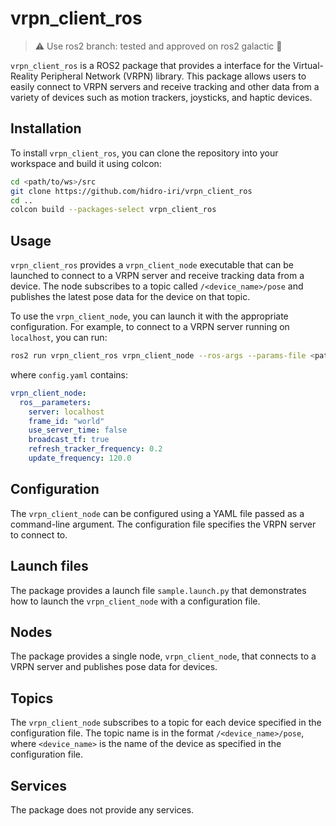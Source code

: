 # vrpn_client_ros

> :warning: Use ros2 branch: tested and approved on ros2 galactic :stars:

`vrpn_client_ros` is a ROS2 package that provides a interface for the Virtual-Reality Peripheral Network (VRPN) library. This package allows users to easily connect to VRPN servers and receive tracking and other data from a variety of devices such as motion trackers, joysticks, and haptic devices.

## Installation

To install `vrpn_client_ros`, you can clone the repository into your workspace and build it using colcon:

```bash
cd <path/to/ws>/src
git clone https://github.com/hidro-iri/vrpn_client_ros
cd ..
colcon build --packages-select vrpn_client_ros
```

## Usage

`vrpn_client_ros` provides a `vrpn_client_node` executable that can be launched to connect to a VRPN server and receive tracking data from a device. The node subscribes to a topic called `/<device_name>/pose` and publishes the latest pose data for the device on that topic.

To use the `vrpn_client_node`, you can launch it with the appropriate configuration. For example, to connect to a VRPN server running on `localhost`, you can run:

```bash
ros2 run vrpn_client_ros vrpn_client_node --ros-args --params-file <path/to/config.yaml>
```

where `config.yaml` contains:

```yaml
vrpn_client_node:
  ros__parameters:
    server: localhost
    frame_id: "world"
    use_server_time: false
    broadcast_tf: true
    refresh_tracker_frequency: 0.2
    update_frequency: 120.0
```

## Configuration

The `vrpn_client_node` can be configured using a YAML file passed as a command-line argument. The configuration file specifies the VRPN server to connect to.

## Launch files

The package provides a launch file `sample.launch.py` that demonstrates how to launch the `vrpn_client_node` with a configuration file.

## Nodes

The package provides a single node, `vrpn_client_node`, that connects to a VRPN server and publishes pose data for devices.

## Topics

The `vrpn_client_node` subscribes to a topic for each device specified in the configuration file. The topic name is in the format `/<device_name>/pose`, where `<device_name>` is the name of the device as specified in the configuration file.

## Services

The package does not provide any services.
